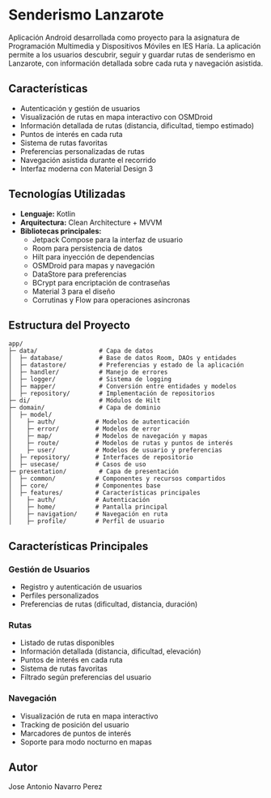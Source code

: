 # Senderismo Lanzarote

Aplicación Android desarrollada como proyecto para la asignatura de Programación Multimedia y Dispositivos Móviles en IES Haría. La aplicación permite a los usuarios descubrir, seguir y guardar rutas de senderismo en Lanzarote, con información detallada sobre cada ruta y navegación asistida.

## Características

- Autenticación y gestión de usuarios
- Visualización de rutas en mapa interactivo con OSMDroid
- Información detallada de rutas (distancia, dificultad, tiempo estimado)
- Puntos de interés en cada ruta
- Sistema de rutas favoritas
- Preferencias personalizadas de rutas
- Navegación asistida durante el recorrido
- Interfaz moderna con Material Design 3

## Tecnologías Utilizadas

- **Lenguaje:** Kotlin
- **Arquitectura:** Clean Architecture + MVVM
- **Bibliotecas principales:**
  - Jetpack Compose para la interfaz de usuario
  - Room para persistencia de datos
  - Hilt para inyección de dependencias
  - OSMDroid para mapas y navegación
  - DataStore para preferencias
  - BCrypt para encriptación de contraseñas
  - Material 3 para el diseño
  - Corrutinas y Flow para operaciones asíncronas

## Estructura del Proyecto

```
app/
├─ data/                 # Capa de datos
│  ├─ database/          # Base de datos Room, DAOs y entidades
│  ├─ datastore/         # Preferencias y estado de la aplicación
│  ├─ handler/           # Manejo de errores
│  ├─ logger/            # Sistema de logging
│  ├─ mapper/            # Conversión entre entidades y modelos
│  ├─ repository/        # Implementación de repositorios
├─ di/                   # Módulos de Hilt
├─ domain/               # Capa de dominio
│  ├─ model/            
│    ├─ auth/           # Modelos de autenticación
│    ├─ error/          # Modelos de error
│    ├─ map/            # Modelos de navegación y mapas
│    ├─ route/          # Modelos de rutas y puntos de interés
│    ├─ user/           # Modelos de usuario y preferencias
│  ├─ repository/       # Interfaces de repositorio
│  ├─ usecase/          # Casos de uso
├─ presentation/         # Capa de presentación
│  ├─ common/           # Componentes y recursos compartidos
│  ├─ core/             # Componentes base
│  ├─ features/         # Características principales
│    ├─ auth/           # Autenticación
│    ├─ home/           # Pantalla principal
│    ├─ navigation/     # Navegación en ruta
│    ├─ profile/        # Perfil de usuario
```

## Características Principales

### Gestión de Usuarios
- Registro y autenticación de usuarios
- Perfiles personalizados
- Preferencias de rutas (dificultad, distancia, duración)

### Rutas
- Listado de rutas disponibles
- Información detallada (distancia, dificultad, elevación)
- Puntos de interés en cada ruta
- Sistema de rutas favoritas
- Filtrado según preferencias del usuario

### Navegación
- Visualización de ruta en mapa interactivo
- Tracking de posición del usuario
- Marcadores de puntos de interés
- Soporte para modo nocturno en mapas

## Autor

Jose Antonio Navarro Perez
